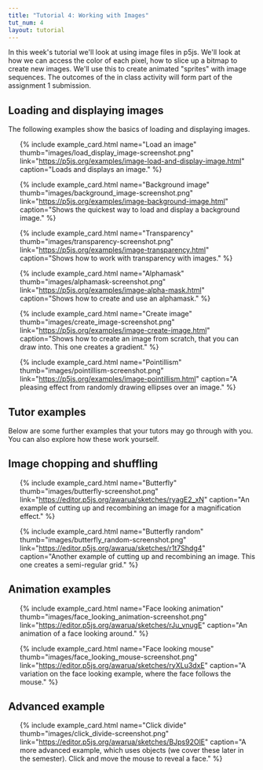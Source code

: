 ```yaml
---
title: "Tutorial 4: Working with Images"
tut_num: 4
layout: tutorial
---
```


<p class="lead">
  In this week's tutorial we'll look at using image files in p5js. We'll look at
  how we can access the color of each pixel, how to slice up a bitmap to create
  new images. We'll use this to create animated "sprites" with image
  sequences. The outcomes of the in class activity will form part of the
  assignment 1 submission.
</p>

## Loading and displaying images

The following examples show the basics of loading and displaying images.

<ul class="code-list">

{% include example_card.html name="Load an image" thumb="images/load_display_image-screenshot.png" link="https://p5js.org/examples/image-load-and-display-image.html" caption="Loads and displays an image." %}

{% include example_card.html name="Background image" thumb="images/background_image-screenshot.png" link="https://p5js.org/examples/image-background-image.html" caption="Shows the quickest way to load and display a background image." %}

{% include example_card.html name="Transparency" thumb="images/transparency-screenshot.png" link="https://p5js.org/examples/image-transparency.html" caption="Shows how to work with transparency with images." %}

{% include example_card.html name="Alphamask" thumb="images/alphamask-screenshot.png" link="https://p5js.org/examples/image-alpha-mask.html" caption="Shows how to create and use an alphamask." %}

{% include example_card.html name="Create image" thumb="images/create_image-screenshot.png" link="https://p5js.org/examples/image-create-image.html" caption="Shows how to create an image from scratch, that you can draw into. This one creates a gradient." %}

{% include example_card.html name="Pointillism" thumb="images/pointillism-screenshot.png" link="https://p5js.org/examples/image-pointillism.html" caption="A pleasing effect from randomly drawing ellipses over an image." %}

</ul>

<!-- TODO: The following examples need porting from Processing to p5.js

## Animation with bitmap examples

The following examples show how to create animations with a series of
bitmap images stored in an array.

<ul class="code-list">

{  include captioned_card.html name="Sequential" example_dir="online-examples" link="https://processing.org/examples/sequential.html" caption="An animation tiled across the canvas."  }

{  include captioned_card.html title="Animated Sprite" name="AnimatedSprite" example_dir="online-examples" link="https://processing.org/examples/animatedsprite.html" caption="A simple animation follows the mouse position."  }

</ul>

-->

<!-- TODO: The following examples need porting from Processing to p5.js 

## Image processing examples

The following examples all show how to work with the pixel data in an image.
The more advanced examples show how you can do this to map pixel values to
inputs such as 3D position.

<ul class="code-list">

{  include captioned_card.html title="Pixel Array" name="PixelArray" example_dir="online-examples" link="https://processing.org/examples/pixelarray.html" caption="Samples the color of every pixel in an image. Click and drag mouse to control sample point."  }

{  include captioned_card.html name="Brightness" example_dir="online-examples" link="https://processing.org/examples/brightness.html" caption="Adjust brightness of pixels in the image according to how close to the mouse they are."  }

{  include captioned_card.html name="Blur" example_dir="online-examples" link="https://processing.org/examples/blur.html" caption="Uses a low pass filter to blur an image."  }

{  include captioned_card.html title="Edge Detection (Advanced)" name="EdgeDetection" example_dir="online-examples" link="https://processing.org/examples/edgedetection.html"	caption="Uses a high-pass filter to sharpen an image."  }

-->

<!-- TODO: The following examples are still on the processing site, but I can't find where they're linked...

{  include captioned_card.html title="Zoom (Advanced 3D)" name="Zoom" example_dir="online-examples" link="https://processing.org/examples/zoom.html" caption="Displays a 3D image, where the heights of lines depend on colors from an image."  }

{  include captioned_card.html title="Explode (Advanced)" name="Explode" example_dir="online-examples" link="https://processing.org/examples/explode.html" caption="Mouse controls zoom level. Zoom amount depends on color of pixels in image."  }

</ul>

-->

<!-- TODO: SVG is not implemented in p5.js. See discussion on this issue thread: https://github.com/processing/p5.js/issues/458

## Working with SVG images

As well as letting you work with bitmap images (as in the examples above),
Processing also lets you load and work with SVG images. SVG images are a vector
graphic format. This means that they don't get pixelated when you zoom in on
them. You can also manipulate the colors at run time. You can use a program
like Illustrator or Inkscape to produce SVG images.

<ul class="code-list">

{  include captioned_card.html title="Load and Display SVG" name="LoadDisplaySVG" example_dir="online-examples" link="https://processing.org/examples/loaddisplaysvg.html" caption="Loads and displays an SVG image."  }

{  include captioned_card.html title="Disable Style" name="DisableStyle" example_dir="online-examples" link="https://processing.org/examples/disablestyle.html" caption="Shows how to disable the styles in an svg and restyle it."  }

{  include captioned_card.html title="Scale Shape" name="ScaleShape" example_dir="online-examples" link="https://processing.org/examples/scaleshape.html" caption="Shows how to change the scale of an SVG image."  }

{  include captioned_card.html title="Get Child" name="GetChild" example_dir="online-examples" link="https://processing.org/examples/getchild.html" caption="Shows how to get a child part of an SVG image and style it differently."  }

</ul>

-->

## Tutor examples

Below are some further examples that your tutors may go through with you.
You can also explore how these work yourself.

## Image chopping and shuffling

<ul class="code-list">

{% include example_card.html name="Butterfly" thumb="images/butterfly-screenshot.png" link="https://editor.p5js.org/awarua/sketches/ryagE2_xN" caption="An example of cutting up and recombining an image for a magnification effect." %}

{% include example_card.html name="Butterfly random" thumb="images/butterfly_random-screenshot.png" link="https://editor.p5js.org/awarua/sketches/r1t7Shdg4" caption="Another example of cutting up and recombining an image. This one creates a semi-regular grid." %}

<!-- {% include example_card.html name="Butterfly sort" thumb="images/butterfly_sort-screenshot.png" link="https://editor.p5js.org/awarua/sketches/AQUEnxA1u" caption="This example uses the same source image as the butterfly examples above, but it reorders all the pixels in the image according to brightness." %} -->

</ul>

## Animation examples

<ul class="code-list">

{% include example_card.html name="Face looking animation" thumb="images/face_looking_animation-screenshot.png" link="https://editor.p5js.org/awarua/sketches/rJu_vnugE" caption="An animation of a face looking around." %}

{% include example_card.html name="Face looking mouse" thumb="images/face_looking_mouse-screenshot.png" link="https://editor.p5js.org/awarua/sketches/ryXLu3dxE" caption="A variation on the face looking example, where the face follows the mouse." %}

</ul>

<!-- TODO: Rework pointilism variations into a more structured tutorial that guides students on how to adapt

## Pointillism variations

<ul class="code-list">

{  include captioned_card.html name="p1_mouse" example_dir="tutor-examples" caption="A student work exploring the pointillism example. This one follows the mouse."  }

{  include captioned_card.html name="p2_large_to_small" example_dir="tutor-examples" caption="Another student work exploring the pointillism example. This one goes from large to small."  }

{  include captioned_card.html name="p3_random_directions" example_dir="tutor-examples" caption="A third example by the same student exploring the pointillism example. This one draws in random directions."  }

{  include captioned_card.html name="p4_multiple_painters" example_dir="tutor-examples" caption="A final example of a student's explorations of the pointillism example. This one draws in random directions with multiple 'brushes'"  }

</ul>

-->

## Advanced example

<ul class="code-list">

<!-- TODO: Rework old examples from Gavin Sade.

{  include captioned_card.html name="exquisiteCorpse" example_dir="tutor-examples" caption="Draws a random head, body, and tail. Change with 'a', 's', 'd' keys."  }

{  include captioned_card.html name="faceSlam" example_dir="tutor-examples" link_to_web_version=true caption="Let's mash up the faces of Brad and Angelina"  }

{  include captioned_card.html  name="painterly" example_dir="tutor-examples" caption="Another Brad / Ange mashup."  }

-->

{% include example_card.html name="Click divide" thumb="images/click_divide-screenshot.png" link="https://editor.p5js.org/awarua/sketches/BJps92OlE" caption="A more advanced example, which uses objects (we cover these later in the semester). Click and move the mouse to reveal a face." %}

</ul>

<!-- TODO: Neither of the following tutorials are 'ported' to p5.js yet.

## Further tutorials

The following online tutorials go into more depth on how to work with pixel 
data and also how to use two dimensional arrays.

<ul class="code-list">

  <li>
    <a class="title-link" target="_blank" href="https://processing.org/tutorials/pixels/">
      Pixels Tutorial
    </a>
    <a class="img-link" target="_blank" href="https://processing.org/tutorials/pixels/">
      <img src="{{site.baseurl}}{{page.url}}images/pixel_tutorial_tint1.jpg">
    </a>
    A detailed tutorial on how to work with pixels in images.
  </li>

  <li>
    <a class="title-link" target="_blank" href="https://processing.org/tutorials/2darray/">
      2D Array Tutorial
    </a>
    <a class="img-link" target="_blank" href="https://processing.org/tutorials/2darray/">
      <img src="{{site.baseurl}}{{page.url}}images/2darray_tutorial_cells.jpg">
    </a>
    A detailed tutorial on how to work with two dimensional arrays.
  </li>

</ul>

-->